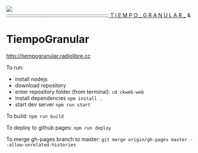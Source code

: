 <img src="https://raw.github.com/alejoduque/dronetones/master/imgs/V2_ascii.jpg" /> <br>
::::::::::::::::::::::::::::::::::::::::::::::::::::::::::::::::::::<a href=http://tiempogranular.radiolibre.cc> T I E M P O _ G R A N U L A R _</a> &

# TiempoGranular
http://tiempogranular.radiolibre.cc

To run:
- install nodejs
- download repository
- enter repository folder (from terminal):
```cd ckweb-web```
- install dependencies
```npm install .```
- start dev server
```npm run start```

To build:
```npm run build```

To deploy to github pages:
```npm run deploy```

To merge gh-pages branch to master:
```git merge origin/gh-pages master --allow-unrelated-histories```
